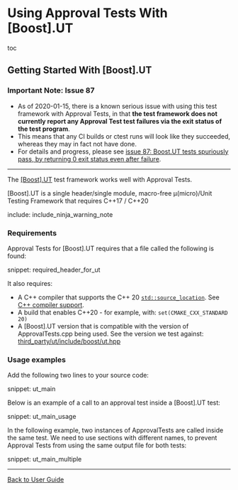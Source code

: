 <a id="top"></a>

# Using Approval Tests With \[Boost\].UT


toc


## Getting Started With \[Boost\].UT

### Important Note: Issue 87

* As of 2020-01-15, there is a known serious issue with using this test framework with Approval Tests, in that **the test framework does not currently report any Approval Test test failures via the exit status of the test program**.
* This means that any CI builds or ctest runs will look like they succeeded, whereas they may in fact not have done.
* For details and progress, please see [issue 87: Boost.UT tests spuriously pass, by returning 0 exit status even after failure](https://github.com/approvals/ApprovalTests.cpp/issues/87).  
---

The [\[Boost\].UT](https://github.com/boost-experimental/ut) test framework works well with Approval Tests.

\[Boost\].UT is a single header/single module, macro-free μ(micro)/Unit Testing Framework that requires C++17 / C++20

include: include_ninja_warning_note

### Requirements

Approval Tests for \[Boost\].UT requires that a file called the following is found:

snippet: required_header_for_ut

It also requires:

* A C++ compiler that supports the C++ 20 [`std::source_location`](https://en.cppreference.com/w/cpp/utility/source_location). See [C++ compiler support](https://en.cppreference.com/w/cpp/compiler_support).
* A build that enables C++20 - for example, with: `set(CMAKE_CXX_STANDARD 20)`
* A \[Boost\].UT version that is compatible with the version of ApprovalTests.cpp being used. See the version we test against: 
[third_party/ut/include/boost/ut.hpp](https://github.com/approvals/ApprovalTests.cpp/blob/master/third_party/ut/include/boost/ut.hpp)

### Usage examples

Add the following two lines to your source code:

snippet: ut_main

Below is an example of a call to an approval test inside a \[Boost\].UT test:

snippet: ut_main_usage

In the following example, two instances of ApprovalTests are called inside the same test. We need to use sections with different names, to prevent Approval Tests from using the same output file for both tests:

snippet: ut_main_multiple

---

[Back to User Guide](/doc/README.md#top)
